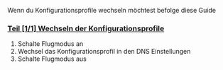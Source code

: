 Wenn du Konfigurationsprofile wechseln möchtest befolge diese Guide

### [Teil [1/1] Wechseln der Konfigurationsprofile](accent://)
1. Schalte Flugmodus an
2. Wechsel das Konfigurationsprofil in den DNS Einstellungen
3. Schalte Flugmodus aus